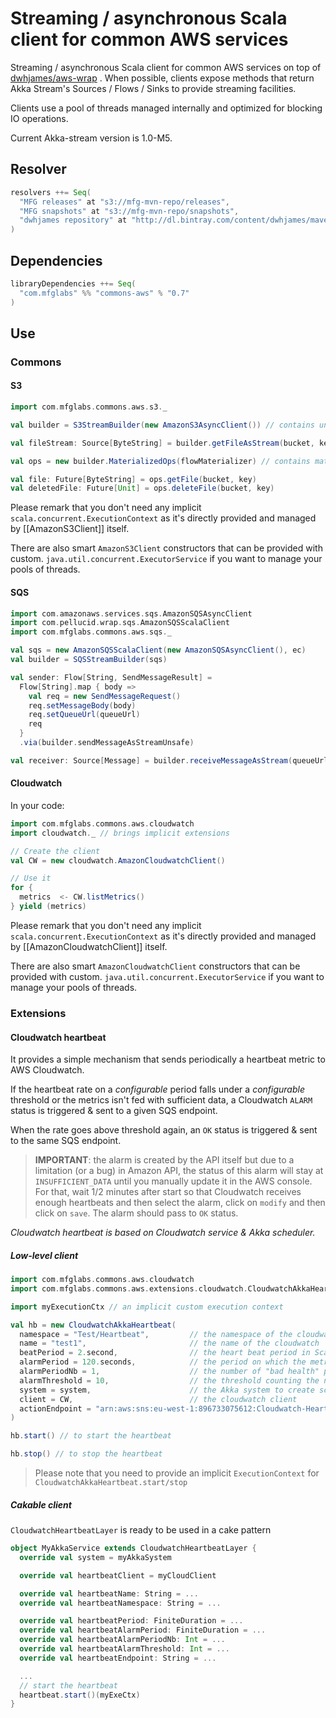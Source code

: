 # Streaming / asynchronous Scala client for common AWS services

Streaming / asynchronous Scala client for common AWS services on top of [dwhjames/aws-wrap](https://github.com/dwhjames/aws-wrap)
. When possible, clients expose methods that return Akka Stream's Sources / Flows / Sinks to provide streaming facilities.

Clients use a pool of threads managed internally and optimized for blocking IO operations.

Current Akka-stream version is 1.0-M5.

## Resolver

```scala
resolvers ++= Seq(
  "MFG releases" at "s3://mfg-mvn-repo/releases",
  "MFG snapshots" at "s3://mfg-mvn-repo/snapshots",
  "dwhjames repository" at "http://dl.bintray.com/content/dwhjames/maven",
)
```

## Dependencies

```scala
libraryDependencies ++= Seq(
  "com.mfglabs" %% "commons-aws" % "0.7"
)
```

## Use

### Commons

#### S3

```scala
import com.mfglabs.commons.aws.s3._

val builder = S3StreamBuilder(new AmazonS3AsyncClient()) // contains un-materialized composable Source / Flow / Sink

val fileStream: Source[ByteString] = builder.getFileAsStream(bucket, key)

val ops = new builder.MaterializedOps(flowMaterializer) // contains materialized methods on top of S3Stream

val file: Future[ByteString] = ops.getFile(bucket, key)
val deletedFile: Future[Unit] = ops.deleteFile(bucket, key)
```

Please remark that you don't need any implicit `scala.concurrent.ExecutionContext` as it's directly provided
and managed by [[AmazonS3Client]] itself.

There are also smart `AmazonS3Client` constructors that can be provided with custom.
`java.util.concurrent.ExecutorService` if you want to manage your pools of threads.


#### SQS

```scala
import com.amazonaws.services.sqs.AmazonSQSAsyncClient 
import com.pellucid.wrap.sqs.AmazonSQSScalaClient
import com.mfglabs.commons.aws.sqs._

val sqs = new AmazonSQSScalaClient(new AmazonSQSAsyncClient(), ec)
val builder = SQSStreamBuilder(sqs)

val sender: Flow[String, SendMessageResult] =
  Flow[String].map { body =>
    val req = new SendMessageRequest()
    req.setMessageBody(body)
    req.setQueueUrl(queueUrl)
    req
  }
  .via(builder.sendMessageAsStreamUnsafe)

val receiver: Source[Message] = builder.receiveMessageAsStream(queueUrl, autoAck = true)
```

#### Cloudwatch

In your code:

```scala
import com.mfglabs.commons.aws.cloudwatch
import cloudwatch._ // brings implicit extensions

// Create the client
val CW = new cloudwatch.AmazonCloudwatchClient()

// Use it
for {
  metrics  <- CW.listMetrics()
} yield (metrics)
```

Please remark that you don't need any implicit `scala.concurrent.ExecutionContext` as it's directly provided
and managed by [[AmazonCloudwatchClient]] itself.

There are also smart `AmazonCloudwatchClient` constructors that can be provided with custom.
`java.util.concurrent.ExecutorService` if you want to manage your pools of threads.

### Extensions

#### Cloudwatch heartbeat

It provides a simple mechanism that sends periodically a heartbeat metric to AWS Cloudwatch.

If the heartbeat rate on a _configurable_ period falls under a _configurable_ threshold or the metrics isn't fed with sufficient data, a Cloudwatch `ALARM` status is triggered & sent to a given SQS endpoint.

When the rate goes above threshold again, an `OK` status is triggered & sent to the same SQS endpoint.

> **IMPORTANT**: the alarm is created by the API itself but due to a limitation (or a bug) in Amazon API, the status of this alarm will stay at `INSUFFICIENT_DATA` until you manually update it in the AWS console.
For that, wait 1/2 minutes after start so that Cloudwatch receives enough heartbeats and then select the alarm, click on `modify` and then click on `save`. The alarm should pass to `OK` status.

_Cloudwatch heartbeat is based on Cloudwatch service & Akka scheduler._

##### Low-level client

```scala
import com.mfglabs.commons.aws.cloudwatch
import com.mfglabs.commons.aws.extensions.cloudwatch.CloudwatchAkkaHeartbeat

import myExecutionCtx // an implicit custom execution context

val hb = new CloudwatchAkkaHeartbeat(
  namespace = "Test/Heartbeat",         // the namespace of the cloudwatch metrics
  name = "test1",                       // the name of the cloudwatch
  beatPeriod = 2.second,                // the heart beat period in Scala.concurrent.duration.Duration string format
  alarmPeriod = 120.seconds,            // the period on which the metrics is analyzed to determine the heartbeat health
  alarmPeriodNb = 1,                    // the number of "bad health" periods after which the alarm is triggered
  alarmThreshold = 10,                  // the threshold counting the number of heartbeats on a period under which the "bad health" is detected
  system = system,                      // the Akka system to create scheduler
  client = CW,                          // the cloudwatch client
  actionEndpoint = "arn:aws:sns:eu-west-1:896733075612:Cloudwatch-HeartBeat-Test" // the actionEndpoint (SQS) to which Cloudwatch will send the alarm
)

hb.start() // to start the heartbeat

hb.stop() // to stop the heartbeat
```

> Please note that you need to provide an implicit `ExecutionContext` for `CloudwatchAkkaHeartbeat.start/stop`

##### Cakable client

`CloudwatchHeartbeatLayer` is ready to be used in a cake pattern

```scala
object MyAkkaService extends CloudwatchHeartbeatLayer {
  override val system = myAkkaSystem

  override val heartbeatClient = myCloudClient

  override val heartbeatName: String = ...
  override val heartbeatNamespace: String = ...

  override val heartbeatPeriod: FiniteDuration = ...
  override val heartbeatAlarmPeriod: FiniteDuration = ...
  override val heartbeatAlarmPeriodNb: Int = ...
  override val heartbeatAlarmThreshold: Int = ...
  override val heartbeatEndpoint: String = ...

  ...
  // start the heartbeat
  heartbeat.start()(myExeCtx)
}
```
